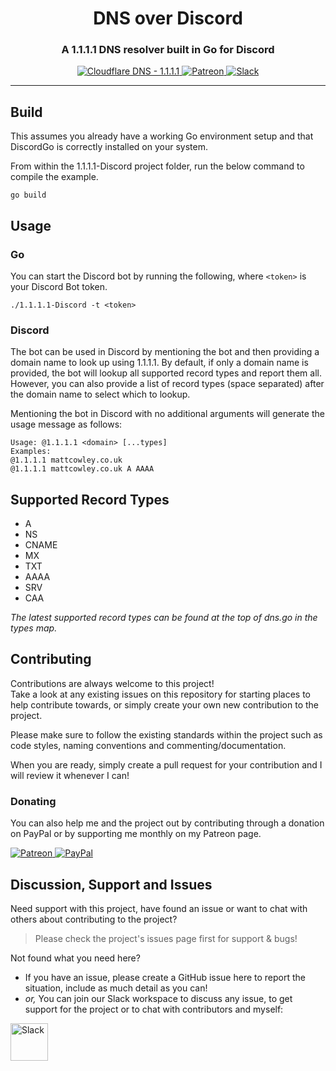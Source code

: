 <!-- Source: https://github.com/MattIPv4/template/blob/master/README.md -->

<!-- Title -->
<h1 align="center" id="dns-over-discord">
    DNS over Discord
</h1>

<!-- Tag line -->
<h3 align="center">A 1.1.1.1 DNS resolver built in Go for Discord</h3>

<!-- Badges -->
<p align="center">
    <a href="https://1.1.1.1/" target="_blank">
        <img src="https://img.shields.io/badge/Cloudflare%20DNS-1.1.1.1-F38020?logo=cloudflare&style=flat-square" alt="Cloudflare DNS - 1.1.1.1"/>
    </a>
    <a href="http://patreon.mattcowley.co.uk/" target="_blank">
        <img src="https://img.shields.io/badge/patreon-IPv4-blue.svg?style=flat-square" alt="Patreon"/>
    </a>
    <a href="http://slack.mattcowley.co.uk/" target="_blank">
        <img src="https://img.shields.io/badge/slack-MattIPv4-blue.svg?style=flat-square" alt="Slack"/>
    </a>
</p>

----

<!-- Content -->
## Build

This assumes you already have a working Go environment setup and that DiscordGo is correctly installed on your system.

From within the 1.1.1.1-Discord project folder, run the below command to compile the example.

```
go build
```

## Usage

### Go

You can start the Discord bot by running the following, where `<token>` is your Discord Bot token.

```
./1.1.1.1-Discord -t <token> 
```

### Discord

The bot can be used in Discord by mentioning the bot and then providing a domain name to look up using 1.1.1.1.
By default, if only a domain name is provided, the bot will lookup all supported record types and report them all.
However, you can also provide a list of record types (space separated) after the domain name to select which to lookup.

Mentioning the bot in Discord with no additional arguments will generate the usage message as follows:

```
Usage: @1.1.1.1 <domain> [...types]
Examples:
@1.1.1.1 mattcowley.co.uk
@1.1.1.1 mattcowley.co.uk A AAAA
```

## Supported Record Types

 - A
 - NS
 - CNAME
 - MX
 - TXT
 - AAAA
 - SRV
 - CAA
 
_The latest supported record types can be found at the top of dns.go in the types map._

<!-- Contributing -->
## Contributing

Contributions are always welcome to this project!\
Take a look at any existing issues on this repository for starting places to help contribute towards, or simply create your own new contribution to the project.

Please make sure to follow the existing standards within the project such as code styles, naming conventions and commenting/documentation.

When you are ready, simply create a pull request for your contribution and I will review it whenever I can!

### Donating

You can also help me and the project out by contributing through a donation on PayPal or by supporting me monthly on my Patreon page.
<p>
    <a href="http://patreon.mattcowley.co.uk/" target="_blank">
        <img src="https://img.shields.io/badge/patreon-IPv4-blue.svg?logo=patreon&logoWidth=30&logoColor=F96854&style=popout-square" alt="Patreon"/>
    </a>
    <a href="http://paypal.mattcowley.co.uk/" target="_blank">
        <img src="https://img.shields.io/badge/paypal-Matt%20(IPv4)%20Cowley-blue.svg?logo=paypal&logoWidth=30&logoColor=00457C&style=popout-square" alt="PayPal"/>
    </a>
</p>

<!-- Discussion & Support -->
## Discussion, Support and Issues

Need support with this project, have found an issue or want to chat with others about contributing to the project?
> Please check the project's issues page first for support & bugs!

Not found what you need here?
* If you have an issue, please create a GitHub issue here to report the situation, include as much detail as you can!
* _or,_ You can join our Slack workspace to discuss any issue, to get support for the project or to chat with contributors and myself:
<a href="http://slack.mattcowley.co.uk/" target="_blank">
    <img src="https://img.shields.io/badge/slack-MattIPv4-blue.svg?logo=slack&logoWidth=30&logoColor=blue&style=popout-square" alt="Slack" height="60">
</a>
